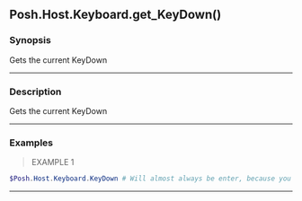 Posh.Host.Keyboard.get_KeyDown()
--------------------------------

### Synopsis
Gets the current KeyDown

---

### Description

Gets the current KeyDown

---

### Examples
> EXAMPLE 1

```PowerShell
$Posh.Host.Keyboard.KeyDown # Will almost always be enter, because you just ran it
```

---
